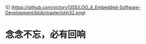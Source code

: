 ![] (https://github.com/victory1355/LOG_4_Embedded-Software-Development/blob/master/stm32.png)


# 念念不忘，必有回响

